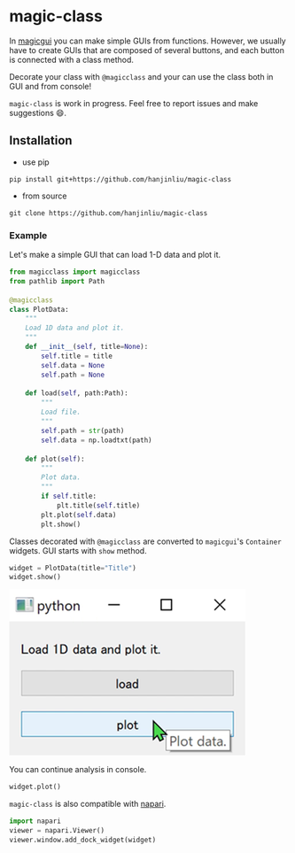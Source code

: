 # magic-class

In [magicgui](https://github.com/napari/magicgui) you can make simple GUIs from functions. However, we usually have to create GUIs that are composed of several buttons, and each button is connected with a class method.

Decorate your class with `@magicclass` and your can use the class both in GUI and from console!

`magic-class` is work in progress. Feel free to report issues and make suggestions :smile:.

## Installation

- use pip

```
pip install git+https://github.com/hanjinliu/magic-class
```

- from source
```
git clone https://github.com/hanjinliu/magic-class
```


### Example

Let's make a simple GUI that can load 1-D data and plot it.

```python
from magicclass import magicclass
from pathlib import Path

@magicclass
class PlotData:
    """
    Load 1D data and plot it.
    """
    def __init__(self, title=None):
        self.title = title
        self.data = None
        self.path = None
        
    def load(self, path:Path):
        """
        Load file.
        """
        self.path = str(path)
        self.data = np.loadtxt(path)
        
    def plot(self):
        """
        Plot data.
        """
        if self.title:
            plt.title(self.title)
        plt.plot(self.data)
        plt.show()
```

Classes decorated with `@magicclass` are converted to `magicgui`'s `Container` widgets. GUI starts with `show` method.

```python
widget = PlotData(title="Title")
widget.show()
```

![](Figs/img.png)

You can continue analysis in console.

```python
widget.plot()
```

`magic-class` is also compatible with [napari](). 

```python
import napari
viewer = napari.Viewer()
viewer.window.add_dock_widget(widget)
```
